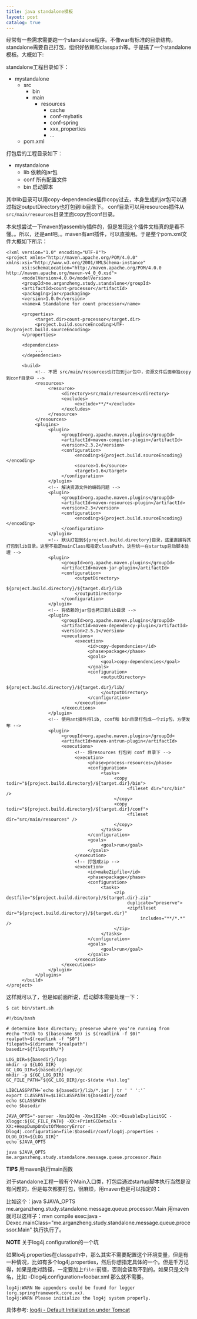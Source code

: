 ```yaml
---
title: java standalone模板
layout: post
catalog: true
---
```



经常有一些需求需要跑一个standalone程序。不像war有标准的目录结构，standalone需要自己打包，组织好依赖和classpath等。于是搞了一个standalone模板。大概如下:

standalone工程目录如下：

* mystandalone
    * src
        * bin
        * main
          * resources
            * cache
            * conf-mybatis
            * conf-spring
            * xxx_properties
            * ...
    * pom.xml

打包后的工程目录如下：

* mystandalone
	* lib 依赖的jar包
    * conf 所有配置文件
    * bin 启动脚本

其中lib目录可以用copy-dependencies插件copy过去，本身生成的jar包可以通过指定outputDirectory也打包到lib目录下。
conf目录可以用resources插件从`src/main/resources`目录里面copy到conf目录。

本来想尝试一下maven的assembly插件的，但是发现这个插件文档真的是看不懂。。所以，还是ant吧。。maven有ant插件，可以直接用。于是整个pom.xml文件大概如下所示：


    <?xml version="1.0" encoding="UTF-8"?>
    <project xmlns="http://maven.apache.org/POM/4.0.0" xmlns:xsi="http://www.w3.org/2001/XMLSchema-instance"
          xsi:schemaLocation="http://maven.apache.org/POM/4.0.0 http://maven.apache.org/maven-v4_0_0.xsd">
          <modelVersion>4.0.0</modelVersion>
          <groupId>me.arganzheng.study.standalone</groupId>
          <artifactId>count-processor</artifactId>
          <packaging>jar</packaging>
          <version>1.0.0</version>
          <name>A Standalone for count processor</name>

          <properties>
               <target.dir>count-processor</target.dir>
               <project.build.sourceEncoding>UTF-8</project.build.sourceEncoding>
          </properties>

          <dependencies>
               ...
          </dependencies>

          <build>
               <!-- 不把 src/main/resources也打包到jar包中，资源文件后面单独copy到conf目录中 -->
               <resources>
                    <resource>
                         <directory>src/main/resources</directory>
                         <excludes>
                              <exclude>**/*</exclude>
                         </excludes>
                    </resource>
               </resources>
               <plugins>
                    <plugin>
                         <groupId>org.apache.maven.plugins</groupId>
                         <artifactId>maven-compiler-plugin</artifactId>
                         <version>2.3.2</version>
                         <configuration>
                              <encoding>${project.build.sourceEncoding}</encoding>
                              <source>1.6</source>
                              <target>1.6</target>
                         </configuration>
                    </plugin>
                    <!-- 解决资源文件的编码问题 -->
                    <plugin>
                         <groupId>org.apache.maven.plugins</groupId>
                         <artifactId>maven-resources-plugin</artifactId>
                         <version>2.3</version>
                         <configuration>
                              <encoding>${project.build.sourceEncoding}</encoding>
                         </configuration>
                    </plugin>
                    <!-- 默认打包到${project.build.directory}目录，这里直接将其打包到lib目录。这里不指定mainClass和指定classPath，这些统一在startup启动脚本处理 -->
                    <plugin>
                         <groupId>org.apache.maven.plugins</groupId>
                         <artifactId>maven-jar-plugin</artifactId>
                         <configuration>
                              <outputDirectory>
                                   ${project.build.directory}/${target.dir}/lib
                              </outputDirectory>
                         </configuration>
                    </plugin>
                    <!-- 将依赖的jar包也拷贝到lib目录 -->
                    <plugin>
                         <groupId>org.apache.maven.plugins</groupId>
                         <artifactId>maven-dependency-plugin</artifactId>
                         <version>2.5.1</version>
                         <executions>
                              <execution>
                                   <id>copy-dependencies</id>
                                   <phase>package</phase>
                                   <goals>
                                        <goal>copy-dependencies</goal>
                                   </goals>
                                   <configuration>
                                        <outputDirectory>
                                             ${project.build.directory}/${target.dir}/lib/
                                        </outputDirectory>
                                   </configuration>
                              </execution>
                         </executions>
                    </plugin>
                    <!-- 使用ant插件将lib, conf和 bin目录打包成一个zip包，方便发布 -->
                    <plugin>
                         <groupId>org.apache.maven.plugins</groupId>
                         <artifactId>maven-antrun-plugin</artifactId>
                         <executions>
                              <!-- 将resources 打包到 conf 目录下 -->
                              <execution>
                                   <phase>process-resources</phase>
                                   <configuration>
                                        <tasks>
                                             <copy todir="${project.build.directory}/${target.dir}/bin">
                                                  <fileset dir="src/bin" />
                                             </copy>
                                             <copy todir="${project.build.directory}/${target.dir}/conf">
                                                  <fileset dir="src/main/resources" />
                                             </copy>
                                        </tasks>
                                   </configuration>
                                   <goals>
                                        <goal>run</goal>
                                   </goals>
                              </execution>
                              <!-- 打包成zip -->
                              <execution>
                                   <id>makeZipfile</id>
                                   <phase>package</phase>
                                   <configuration>
                                        <tasks>
                                             <zip destfile="${project.build.directory}/${target.dir}.zip"
                                                  duplicate="preserve">
                                                  <zipfileset dir="${project.build.directory}/${target.dir}"
                                                       includes="**/*.*" />
                                             </zip>
                                        </tasks>
                                   </configuration>
                                   <goals>
                                        <goal>run</goal>
                                   </goals>
                              </execution>
                         </executions>
                    </plugin>
               </plugins>
          </build>
    </project>

这样就可以了，但是如前面所说，启动脚本需要处理一下：

	$ cat bin/start.sh

	#!/bin/bash

	# determine base directory; preserve where you're running from
	#echo "Path to $(basename $0) is $(readlink -f $0)"
	realpath=$(readlink -f "$0")
	filepath=$(dirname "$realpath")
	basedir=${filepath%/*}

	LOG_DIR=${basedir}/logs
	mkdir -p ${LOG_DIR}
	GC_LOG_DIR=${basedir}/logs/gc
	mkdir -p ${GC_LOG_DIR}
	GC_FILE_PATH="${GC_LOG_DIR}/gc-$(date +%s).log"

	LIBCLASSPATH=`echo ${basedir}/lib/*.jar | tr ' ' ':'`
	export CLASSPATH=$LIBCLASSPATH:${basedir}/conf
	echo $CLASSPATH
	echo $basedir

	JAVA_OPTS="-server -Xms1024m -Xmx1024m -XX:+DisableExplicitGC -Xloggc:${GC_FILE_PATH} -XX:+PrintGCDetails -XX:+HeapDumpOnOutOfMemoryError -Dlog4j.configuration=file:$basedir/conf/log4j.properties -DLOG_DIR=${LOG_DIR}"
	echo $JAVA_OPTS

	java $JAVA_OPTS me.arganzheng.study.standalone.message.queue.processor.Main


**TIPS** 用maven执行main函数

对于standalone工程一般有个Main入口类，打包后通过startup脚本执行当然是没有问题的，但是每次都要打包，很麻烦，用maven也是可以指定的：

比如这个：java $JAVA_OPTS me.arganzheng.study.standalone.message.queue.processor.Main
用maven就可以这样子：mvn compile exec:java -Dexec.mainClass="me.arganzheng.study.standalone.message.queue.processor.Main" 执行执行了。


**NOTE** 关于log4j.configuration的一个坑

如果lo4j.properties在classpath中，那么其实不需要配置这个环境变量，但是有一种情况，比如有多个log4j.properties，然后你想指定具体的一个。但是千万记得，如果是绝对路径，一定要加上`file:`前缀，否则会读取不到的。如果只是文件名，比如 -Dlog4j.configuration=foobar.xml 那么就不需要。

	log4j:WARN No appenders could be found for logger (org.springframework.core.xx).
	log4j:WARN Please initialize the log4j system properly.

具体参考: [log4j - Default Initialization under Tomcat](http://logging.apache.org/log4j/1.2/manual.html#defaultInit)

